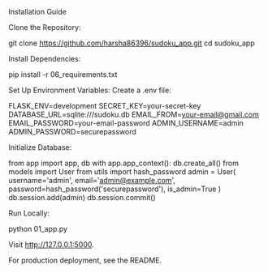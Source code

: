 Installation Guide





Clone the Repository:

git clone https://github.com/harsha86396/sudoku_app.git
cd sudoku_app



Install Dependencies:

pip install -r 06_requirements.txt



Set Up Environment Variables: Create a .env file:

FLASK_ENV=development
SECRET_KEY=your-secret-key
DATABASE_URL=sqlite:///sudoku.db
EMAIL_FROM=your-email@gmail.com
EMAIL_PASSWORD=your-email-password
ADMIN_USERNAME=admin
ADMIN_PASSWORD=securepassword



Initialize Database:

from app import app, db
with app.app_context():
    db.create_all()
    from models import User
    from utils import hash_password
    admin = User(
        username='admin',
        email='admin@example.com',
        password=hash_password('securepassword'),
        is_admin=True
    )
    db.session.add(admin)
    db.session.commit()



Run Locally:

python 01_app.py

Visit http://127.0.0.1:5000.

For production deployment, see the README.
